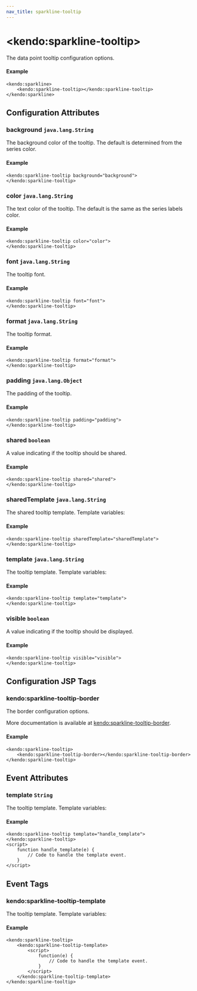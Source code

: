 ```yaml
---
nav_title: sparkline-tooltip
---
```


# \<kendo:sparkline-tooltip\>

The data point tooltip configuration options.

#### Example
    <kendo:sparkline>
        <kendo:sparkline-tooltip></kendo:sparkline-tooltip>
    </kendo:sparkline>

## Configuration Attributes

### background `java.lang.String`

The background color of the tooltip. The default is determined from the series color.

#### Example
    <kendo:sparkline-tooltip background="background">
    </kendo:sparkline-tooltip>

### color `java.lang.String`

The text color of the tooltip. The default is the same as the series labels color.

#### Example
    <kendo:sparkline-tooltip color="color">
    </kendo:sparkline-tooltip>

### font `java.lang.String`

The tooltip font.

#### Example
    <kendo:sparkline-tooltip font="font">
    </kendo:sparkline-tooltip>

### format `java.lang.String`

The tooltip format.

#### Example
    <kendo:sparkline-tooltip format="format">
    </kendo:sparkline-tooltip>

### padding `java.lang.Object`

The padding of the tooltip.

#### Example
    <kendo:sparkline-tooltip padding="padding">
    </kendo:sparkline-tooltip>

### shared `boolean`

A value indicating if the tooltip should be shared.

#### Example
    <kendo:sparkline-tooltip shared="shared">
    </kendo:sparkline-tooltip>

### sharedTemplate `java.lang.String`

The shared tooltip template.
Template variables:

#### Example
    <kendo:sparkline-tooltip sharedTemplate="sharedTemplate">
    </kendo:sparkline-tooltip>

### template `java.lang.String`

The tooltip template.
Template variables:

#### Example
    <kendo:sparkline-tooltip template="template">
    </kendo:sparkline-tooltip>

### visible `boolean`

A value indicating if the tooltip should be displayed.

#### Example
    <kendo:sparkline-tooltip visible="visible">
    </kendo:sparkline-tooltip>


##  Configuration JSP Tags

### kendo:sparkline-tooltip-border

The border configuration options.

More documentation is available at [kendo:sparkline-tooltip-border](/api/wrappers/jsp/sparkline/tooltip-border).

#### Example

    <kendo:sparkline-tooltip>
        <kendo:sparkline-tooltip-border></kendo:sparkline-tooltip-border>
    </kendo:sparkline-tooltip>


## Event Attributes

### template `String`

The tooltip template.
Template variables:


#### Example
    <kendo:sparkline-tooltip template="handle_template">
    </kendo:sparkline-tooltip>
    <script>
        function handle_template(e) {
            // Code to handle the template event.
        }
    </script>

## Event Tags

### kendo:sparkline-tooltip-template

The tooltip template.
Template variables:


#### Example
    <kendo:sparkline-tooltip>
        <kendo:sparkline-tooltip-template>
            <script>
                function(e) {
                    // Code to handle the template event.
                }
            </script>
        </kendo:sparkline-tooltip-template>
    </kendo:sparkline-tooltip>

